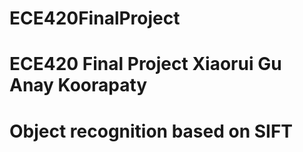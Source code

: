 # ECE420FinalProject
# ECE420 Final Project Xiaorui Gu Anay Koorapaty
# Object recognition based on SIFT
